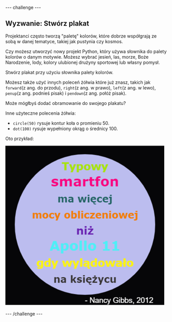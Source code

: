 \--- challenge \---

## Wyzwanie: Stwórz plakat

Projektanci często tworzą "paletę" kolorów, które dobrze współgrają ze sobą w danej tematyce, takiej jak pustynia czy kosmos.

Czy możesz utworzyć nowy projekt Python, który używa słownika do palety kolorów o danym motywie. Możesz wybrać jesień, las, morze, Boże Narodzenie, lody, kolory ulubionej drużyny sportowej lub własny pomysł.

Stwórz plakat przy użyciu słownika palety kolorów.

Możesz także użyć innych poleceń żółwia które już znasz, takich jak `forward`(z ang. do przodu), `right`(z ang. w prawo), `left`(z ang. w lewo), `penup`(z ang. podnieś pisak) i `pendown`(z ang. połóż pisak).

Może mógłbyś dodać obramowanie do swojego plakatu?

Inne użyteczne polecenia żółwia:

+ `circle(50)` rysuje kontur koła o promieniu 50.
+ `dot(100)` rysuje wypełniony okrąg o średnicy 100. 

Oto przykład:

![zrzut ekranu](images/colourful-finished.png)

\--- /challenge \---